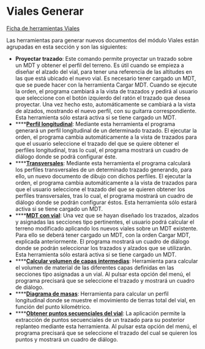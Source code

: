 # Viales Generar

[Ficha de herramientas Viales](./)

Las herramientas para generar nuevos documentos del módulo Viales están agrupadas en esta sección y son las siguientes:

* **Proyectar trazado**: Este comando permite proyectar un trazado sobre un MDT y obtener el perfil del terreno. Es útil cuando se empieza a diseñar el alzado del vial, para tener una referencia de las altitudes en las que está ubicado el nuevo vial. Es necesario tener cargado un MDT, que se puede hacer con la herramienta Cargar MDT. Cuando se ejecute la orden, el programa cambiará a la vista de trazados y pedirá al usuario que seleccione con el botón izquierdo del ratón el trazado que desea proyectar. Una vez hecho esto, automáticamente se cambiará a la vista de alzados, mostrando el nuevo perfil, con su guitarra correspondiente. Esta herramienta sólo estará activa si se tiene cargado un MDT.
* \*\*\*\*[**Perfil longitudinal**](../../untitled-288/generar/untitled-168.md): Mediante esta herramienta el programa generará un perfil longitudinal de un determinado trazado. El ejecutar la orden, el programa cambia automáticamente a la vista de trazados para que el usuario seleccione el trazado del que se quiere obtener el perfiles longitudinal, tras lo cual, el programa mostrará un cuadro de diálogo donde se podrá configurar éste.
* \*\*\*\*[**Transversales**](../../untitled-288/generar/untitled-170.md): Mediante esta herramienta el programa calculará los perfiles transversales de un determinado trazado generando, para ello, un nuevo documento de dibujo con dichos perfiles. El ejecutar la orden, el programa cambia automáticamente a la vista de trazados para que el usuario seleccione el trazado del que se quieren obtener los perfiles transversales, tras lo cual, el programa mostrará un cuadro de diálogo donde se podrán configurar éstos. Esta herramienta sólo estará activa si se tiene cargado un MDT.
* \*\*\*\*[**MDT con vial**](../../untitled-288/generar/untitled-181.md): Una vez que se hayan diseñado los trazados, alzados y asignadas las secciones tipo pertinentes, el usuario podrá calcular el terreno modificado aplicando los nuevos viales sobre un MDT existente. Para ello se deberá tener cargado un MDT, con la orden Cargar MDT, explicada anteriormente. El programa mostrará un cuadro de diálogo donde se podrán seleccionar los trazados y alzados que se utilizarán. Esta herramienta sólo estará activa si se tiene cargado un MDT.
* \*\*\*\*[**Calcular volumen de capas intermedias**](../../untitled-288/generar/untitled-89.md): Herramienta para calcular el volumen de material de las diferentes capas definidas en las secciones tipo asignadas a un vial. Al pulsar esta opción del menú, el programa precisará que se seleccione el trazado y mostrará un cuadro de diálogo.
* \*\*\*\*[**Diagrama de masas**](../../untitled-288/generar/untitled-94.md): Herramienta para calcular un perfil longitudinal donde se muestre el movimiento de tierras total del vial, en función del punto kilométrico.
* \*\*\*\*[**Obtener puntos secuenciales del vial**](../../untitled-288/generar/untitled-163.md): La aplicación permite la extracción de puntos secuenciales de un trazado para su posterior replanteo mediante esta herramienta. Al pulsar esta opción del menú, el programa precisará que se seleccione el trazado del cual se quieren los puntos y mostrará un cuadro de diálogo.

